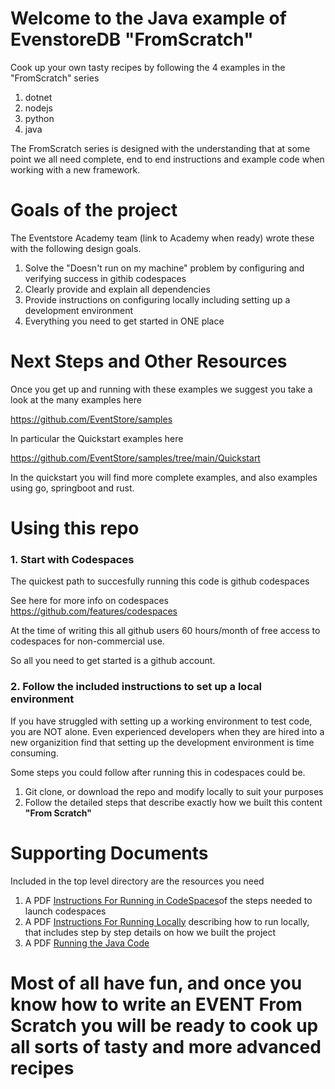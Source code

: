 # Welcome to the Java example of EvenstoreDB "FromScratch"

Cook up your own tasty recipes by following the 4 examples in the "FromScratch" series
1. dotnet
2. nodejs
3. python
4. java

The FromScratch series is designed with the understanding that at some point we all need complete, end to end instructions and example code when working with a new framework. 

# Goals of the project 

The Eventstore Academy team (link to Academy when ready) wrote these with the following design goals.

1. Solve the "Doesn't run on my machine" problem by configuring and verifying success in githib codespaces
2. Clearly provide and explain all dependencies
3. Provide instructions on configuring locally including setting up a development environment
4. Everything you need to get started in ONE place

# Next Steps and Other Resources

Once you get up and running with these examples we suggest you take a look at the many examples here

https://github.com/EventStore/samples

In particular the Quickstart examples here

https://github.com/EventStore/samples/tree/main/Quickstart

In the quickstart you will find more complete examples, and also examples using go, springboot and rust.

# Using this repo

### 1. Start with Codespaces

The quickest path to succesfully running this code is github codespaces
 
See here for more info on codespaces https://github.com/features/codespaces

At the time of writing this all github users 60 hours/month of free access to codespaces for non-commercial use. 

So all you need to get started is a github account.

### 2. Follow the included instructions to set up a local environment

If you have struggled with setting up a working environment to test code, you are NOT alone. Even experienced developers when they are hired into a new organizition find that setting up the development environment is time consuming. 

Some steps you could follow after running this in codespaces could be.
1. Git clone, or download the repo and modify locally to suit your purposes
2. Follow the detailed steps that describe exactly how we built this content **"From Scratch"**

# Supporting Documents
 Included in the top level directory are the resources you need
 1. A PDF [Instructions For Running in CodeSpaces](CodeSpacesInstructions.pdf)of the steps needed to launch codespaces
 2. A PDF [Instructions For Running Locally](InstructionsForRunningLocally.pdf) describing how to run locally, that includes step by step details on how we built the project
 3. A PDF [Running the Java Code](RunningTheJavaCode.pdf)


# Most of all have fun, and once you know how to write an EVENT From Scratch you will be ready to cook up all sorts of tasty and more advanced recipes



